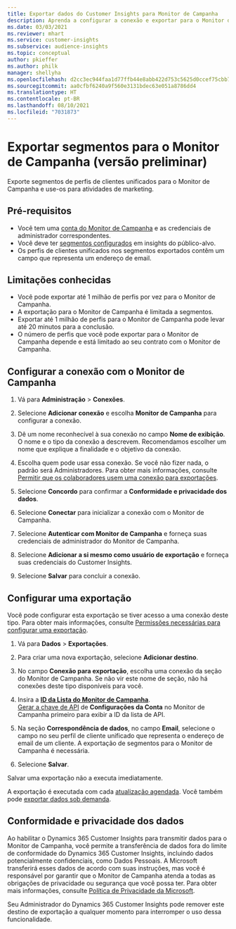 ```yaml
---
title: Exportar dados do Customer Insights para Monitor de Campanha
description: Aprenda a configurar a conexão e exportar para o Monitor de Campanha.
ms.date: 03/03/2021
ms.reviewer: mhart
ms.service: customer-insights
ms.subservice: audience-insights
ms.topic: conceptual
author: pkieffer
ms.author: philk
manager: shellyha
ms.openlocfilehash: d2cc3ec944faa1d77ffb44e8abb422d753c5625d0ccef75cbb7efb14cb7c3741
ms.sourcegitcommit: aa0cfbf6240a9f560e3131bdec63e051a8786dd4
ms.translationtype: HT
ms.contentlocale: pt-BR
ms.lasthandoff: 08/10/2021
ms.locfileid: "7031873"
---
```

# <a name="export-segments-to-campaign-monitor-preview"></a>Exportar segmentos para o Monitor de Campanha (versão preliminar)

Exporte segmentos de perfis de clientes unificados para o Monitor de Campanha e use-os para atividades de marketing.

## <a name="prerequisites"></a>Pré-requisitos

-   Você tem uma [conta do Monitor de Campanha](https://www.campaignmonitor.com/) e as credenciais de administrador correspondentes.
-   Você deve ter [segmentos configurados](segments.md) em insights do público-alvo.
-   Os perfis de clientes unificados nos segmentos exportados contêm um campo que representa um endereço de email.

## <a name="known-limitations"></a>Limitações conhecidas

- Você pode exportar até 1 milhão de perfis por vez para o Monitor de Campanha.
- A exportação para o Monitor de Campanha é limitada a segmentos.
- Exportar até 1 milhão de perfis para o Monitor de Campanha pode levar até 20 minutos para a conclusão. 
- O número de perfis que você pode exportar para o Monitor de Campanha depende e está limitado ao seu contrato com o Monitor de Campanha.

## <a name="set-up-connection-to-campaign-monitor"></a>Configurar a conexão com o Monitor de Campanha

1. Vá para **Administração** > **Conexões**.

1. Selecione **Adicionar conexão** e escolha **Monitor de Campanha** para configurar a conexão.

1. Dê um nome reconhecível à sua conexão no campo **Nome de exibição**. O nome e o tipo da conexão a descrevem. Recomendamos escolher um nome que explique a finalidade e o objetivo da conexão.

1. Escolha quem pode usar essa conexão. Se você não fizer nada, o padrão será Administradores. Para obter mais informações, consulte [Permitir que os colaboradores usem uma conexão para exportações](connections.md#allow-contributors-to-use-a-connection-for-exports).

1. Selecione **Concordo** para confirmar a **Conformidade e privacidade dos dados**.

1. Selecione **Conectar** para inicializar a conexão com o Monitor de Campanha.

1. Selecione **Autenticar com Monitor de Campanha** e forneça suas credenciais de administrador do Monitor de Campanha.

1. Selecione **Adicionar a si mesmo como usuário de exportação** e forneça suas credenciais do Customer Insights.

1. Selecione **Salvar** para concluir a conexão.

## <a name="configure-an-export"></a>Configurar uma exportação

Você pode configurar esta exportação se tiver acesso a uma conexão deste tipo. Para obter mais informações, consulte [Permissões necessárias para configurar uma exportação](export-destinations.md#set-up-a-new-export).

1. Vá para **Dados** > **Exportações**.

1. Para criar uma nova exportação, selecione **Adicionar destino**.

1. No campo **Conexão para exportação**, escolha uma conexão da seção do Monitor de Campanha. Se não vir este nome de seção, não há conexões deste tipo disponíveis para você.

1. Insira a [**ID da Lista do Monitor de Campanha**](https://www.campaignmonitor.com/api/getting-started/#your-list-id).    
   [Gerar a chave de API](https://www.campaignmonitor.com/api/getting-started/) de **Configurações da Conta** no Monitor de Campanha primeiro para exibir a ID da lista de API.  

3. Na seção **Correspondência de dados**, no campo **Email**, selecione o campo no seu perfil de cliente unificado que representa o endereço de email de um cliente. A exportação de segmentos para o Monitor de Campanha é necessária.

1. Selecione **Salvar**.

Salvar uma exportação não a executa imediatamente.

A exportação é executada com cada [atualização agendada](system.md#schedule-tab). Você também pode [exportar dados sob demanda](export-destinations.md#run-exports-on-demand). 


## <a name="data-privacy-and-compliance"></a>Conformidade e privacidade dos dados

Ao habilitar o Dynamics 365 Customer Insights para transmitir dados para o Monitor de Campanha, você permite a transferência de dados fora do limite de conformidade do Dynamics 365 Customer Insights, incluindo dados potencialmente confidenciais, como Dados Pessoais. A Microsoft transferirá esses dados de acordo com suas instruções, mas você é responsável por garantir que o Monitor de Campanha atenda a todas as obrigações de privacidade ou segurança que você possa ter. Para obter mais informações, consulte [Política de Privacidade da Microsoft](https://go.microsoft.com/fwlink/?linkid=396732).

Seu Administrador do Dynamics 365 Customer Insights pode remover este destino de exportação a qualquer momento para interromper o uso dessa funcionalidade.
